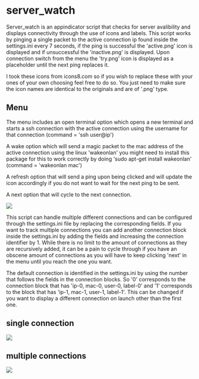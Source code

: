 # server_watch
Server_watch is an appindicator script that checks for server avalibility and displays connectivity through the use of icons and labels. This script works by pinging a single packet to the active connection ip found inside the settings.ini every 7 seconds, if the ping is successful the 'active.png' icon is displayed and if unsuccessful the 'inactive.png' is displayed. Upon connection switch from the menu the 'try.png' icon is displayed as a placeholder until the next ping replaces it. 

I took these icons from icons8.com so if you wish to replace these with your ones of your own choosing feel free to do so. You just need to make sure the icon names are identical to the originals and are of '.png' type.

Menu
--

The menu includes an open terminal option which opens a new terminal and starts a ssh connection with the active connection using the username for that connection (command  = 'ssh user@ip')

A wake option which will send a magic packet to the mac address of the active connection using the linux 'wakeonlan' you might need to install this package for this to work correctly by doing 'sudo apt-get install wakeonlan' (command = 'wakeonlan mac')

A refresh option that will send a ping upon being clicked and will update the icon accordingly if you do not want to wait for the next ping to be sent.

A next option that will cycle to the next connection.

![](https://user-images.githubusercontent.com/64331791/91877366-e4969e80-ec4b-11ea-8be1-bc0e90ddba91.png)

This script can handle multiple different connections and can be configured through the settings.ini file by replacing the corresponding fields. If you want to track multiple connections you can add another connection block inside the settings.ini by adding the fields and increasing the connection identifier by 1. While there is no limit to the amount of connections as they are recursively added, it can be a pain to cycle through if you have an obscene amount of connections as you will have to keep clicking 'next' in the menu until you reach the one you want.

The default connection is identified in the settings.ini by using the number that follows the fields in the connection blocks. So '0' corresponds to the connection block that has 'ip-0, mac-0, user-0, label-0' and '1' corresponds to the block that has 'ip-1, mac-1, user-1, label-1'. This can be changed if you want to display a different connection on launch other than the first one.
 
single connection
--
![](https://user-images.githubusercontent.com/64331791/91896153-6398d080-ec66-11ea-9d7c-6195700c4a76.png)

multiple connections
--
![](https://user-images.githubusercontent.com/64331791/91896074-46fc9880-ec66-11ea-85e4-580fb3568746.png)







